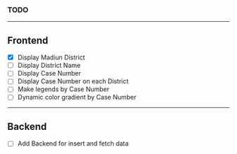 ### TODO

---

## Frontend

- [x] Display Madiun District
- [ ] Display District Name
- [ ] Display Case Number
- [ ] Display Case Number on each District
- [ ] Make legends by Case Number
- [ ] Dynamic color gradient by Case Number

---

## Backend

- [ ] Add Backend for insert and fetch data
